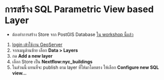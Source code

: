 
# การสร้าง SQL Parametric View based Layer

- ต้องทำการสร้าง Store จาก PostGIS Database [ใน workshop นี้แล้ว](create-layer-from-postgis.md)

1. [login เข้าใช้งาน GeoServer](../day1/login-admin-firsttime.md)
2. จากเมนูด้านซ้าย เลือก **Data > Layers**
3. กด **Add a new layer**
4. เลือก Store เป็น **Nextflow:nyc_buildings**
5. ในส่วนนี้ แทนที่จะ publish ตาม layer ที่ให้มาโดยตรง ให้เลือก **Configure new SQL view...**